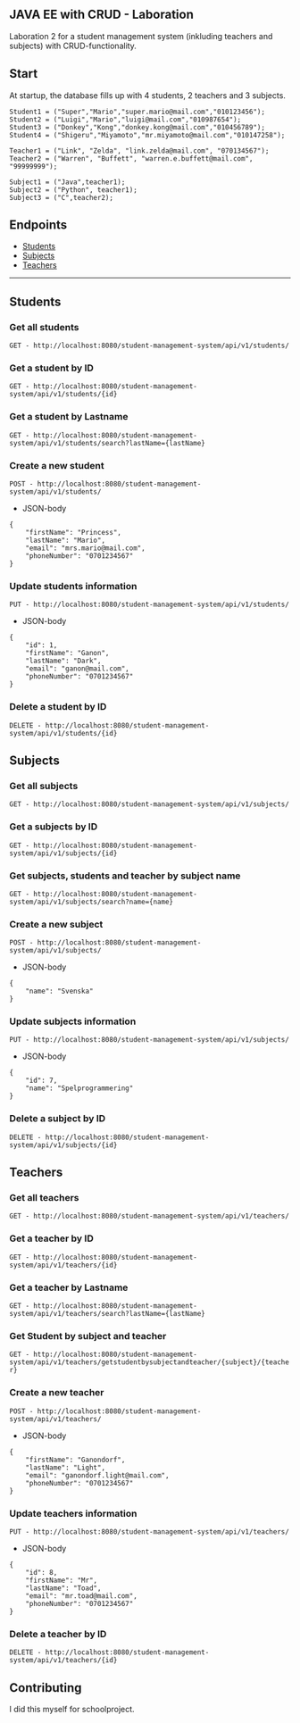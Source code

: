## JAVA EE with CRUD - Laboration
Laboration 2 for a student management system (inkluding teachers and subjects) with CRUD-functionality.

## Start
At startup, the database fills up with 4 students, 2 teachers and 3 subjects.
```
Student1 = ("Super","Mario","super.mario@mail.com","010123456");
Student2 = ("Luigi","Mario","luigi@mail.com","010987654");
Student3 = ("Donkey","Kong","donkey.kong@mail.com","010456789");
Student4 = ("Shigeru","Miyamoto","mr.miyamoto@mail.com","010147258");
```
```
Teacher1 = ("Link", "Zelda", "link.zelda@mail.com", "070134567");
Teacher2 = ("Warren", "Buffett", "warren.e.buffett@mail.com", "99999999");
```
```
Subject1 = ("Java",teacher1);
Subject2 = ("Python", teacher1);
Subject3 = ("C",teacher2);
```

## Endpoints
- [Students](#students)
- [Subjects](#subjects)
- [Teachers](#teachers)
---
## Students
### Get all students
``
GET - http://localhost:8080/student-management-system/api/v1/students/
``

### Get a student by ID
``
GET - http://localhost:8080/student-management-system/api/v1/students/{id}
``

### Get a student by Lastname
``
GET - http://localhost:8080/student-management-system/api/v1/students/search?lastName={lastName}
``

### Create a new student
``
POST - http://localhost:8080/student-management-system/api/v1/students/
``
- JSON-body
```
{
	"firstName": "Princess",
	"lastName": "Mario",
	"email": "mrs.mario@mail.com",
	"phoneNumber": "0701234567"
}
```

### Update students information
``
PUT - http://localhost:8080/student-management-system/api/v1/students/
``
- JSON-body
```
{
	"id": 1,
	"firstName": "Ganon",
	"lastName": "Dark",
	"email": "ganon@mail.com",
	"phoneNumber": "0701234567"
}
```

### Delete a student by ID
``
DELETE - http://localhost:8080/student-management-system/api/v1/students/{id}
``

## Subjects
### Get all subjects
``
GET - http://localhost:8080/student-management-system/api/v1/subjects/
``

### Get a subjects by ID
``
GET - http://localhost:8080/student-management-system/api/v1/subjects/{id}
``

### Get subjects, students and teacher by subject name
``
GET - http://localhost:8080/student-management-system/api/v1/subjects/search?name={name}
``

### Create a new subject
``
POST - http://localhost:8080/student-management-system/api/v1/subjects/
``
- JSON-body
```
{
	"name": "Svenska"
}
```

### Update subjects information
``
PUT - http://localhost:8080/student-management-system/api/v1/subjects/
``
- JSON-body
```
{
	"id": 7,
	"name": "Spelprogrammering"
}
```

### Delete a subject by ID
``
DELETE - http://localhost:8080/student-management-system/api/v1/subjects/{id}
``

## Teachers
### Get all teachers
``
GET - http://localhost:8080/student-management-system/api/v1/teachers/
``

### Get a teacher by ID
``
GET - http://localhost:8080/student-management-system/api/v1/teachers/{id}
``

### Get a teacher by Lastname
``
GET - http://localhost:8080/student-management-system/api/v1/teachers/search?lastName={lastName}
``

### Get Student by subject and teacher
``
GET - http://localhost:8080/student-management-system/api/v1/teachers/getstudentbysubjectandteacher/{subject}/{teacher}
``

### Create a new teacher
``
POST - http://localhost:8080/student-management-system/api/v1/teachers/
``
- JSON-body
```
{
	"firstName": "Ganondorf",
	"lastName": "Light",
	"email": "ganondorf.light@mail.com",
	"phoneNumber": "0701234567"
}
```

### Update teachers information
``
PUT - http://localhost:8080/student-management-system/api/v1/teachers/
``
- JSON-body
```
{
	"id": 8,
	"firstName": "Mr",
	"lastName": "Toad",
	"email": "mr.toad@mail.com",
	"phoneNumber": "0701234567"
}
```

### Delete a teacher by ID
``
DELETE - http://localhost:8080/student-management-system/api/v1/teachers/{id}
``


## Contributing
I did this myself for schoolproject.
